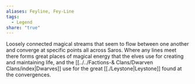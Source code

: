 ```yaml
---
aliases: Feyline, Fey-Line
tags:
  - Legend
share: "true"
---
```


Loosely connected magical streams that seem to flow between one another and converge at specific points all across Saros. Where any lines meet there forms great places of magical energy that the elves use for creating and maintaining life, and the [[../../Factions-& Clans/Dwarven Clans/index|Dwarves]] use for the great [[./Leystone|Leystone]] found at the convergences.